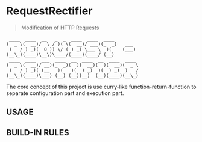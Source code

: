 # RequestRectifier
> Modification of HTTP Requests
```
 ____  ____  __   _  _  ____  ____  ____ 
(  _ \(  __)/  \ / )( \(  __)/ ___)(_  _)   ___  
 )   / ) _)(  O )) \/ ( ) _) \___ \  )(    (___) 
(__\_)(____)\__\)\____/(____)(____/ (__)         
 ____  ____  ___  ____  __  ____  __  ____  ____ 
(  _ \(  __)/ __)(_  _)(  )(  __)(  )(  __)(  _ \
 )   / ) _)( (__   )(   )(  ) _)  )(  ) _)  )   /
(__\_)(____)\___) (__) (__)(__)  (__)(____)(__\_)

```
The core concept of this project is use curry-like function-return-function to separate configuration part and execution part.

## USAGE

## BUILD-IN RULES
